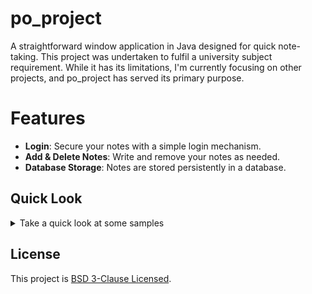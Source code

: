 # po_project
A straightforward window application in Java designed for quick note-taking. This project was undertaken to fulfil a university subject requirement. While it has its limitations, I'm currently focusing on other projects, and po_project has served its primary purpose.


# Features
- **Login**: Secure your notes with a simple login mechanism.
- **Add & Delete Notes**: Write and remove your notes as needed.
- **Database Storage**: Notes are stored persistently in a database.

##  Quick Look
<details>
  <summary>Take a quick look at some samples</summary>
  <p align="center">
      <img src="https://github.com/Matnit02/po_project/blob/master/Readme_images/Log_in.gif"/>
  </p>
  
  <p align="center">
      <img src="https://github.com/Matnit02/po_project/blob/master/Readme_images/Register.gif"/>
  </p>

  <p align="center">
      <img src="https://github.com/Matnit02/po_project/blob/master/Readme_images/Presentation.gif"/>
  </p> 
</details>

## License
This project is [BSD 3-Clause Licensed](https://github.com/Matnit02/po_project/blob/master/LICENSE).
